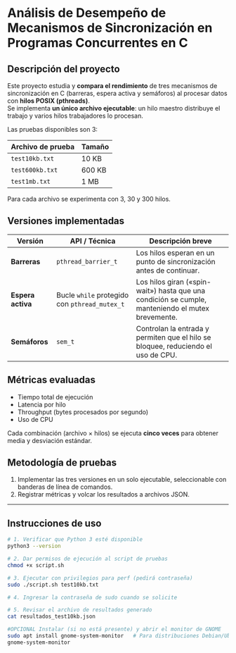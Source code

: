 # Análisis de Desempeño de Mecanismos de Sincronización en Programas Concurrentes en C

## Descripción del proyecto
Este proyecto estudia y **compara el rendimiento** de tres mecanismos de sincronización en C (barreras, espera activa y semáforos) al procesar datos con **hilos POSIX (pthreads)**.  
Se implementa **un único archivo ejecutable**: un hilo maestro distribuye el trabajo y varios hilos trabajadores lo procesan.

Las pruebas disponibles son 3:

| Archivo de prueba | Tamaño |
|-------------------|--------|
| `test10kb.txt`    | 10 KB  |
| `test600kb.txt`   | 600 KB |
| `test1mb.txt`     | 1 MB   |

Para cada archivo se experimenta con 3, 30 y 300 hilos.

## Versiones implementadas
| Versión            | API / Técnica                         | Descripción breve |
|--------------------|---------------------------------------|-------------------|
| **Barreras**       | `pthread_barrier_t`                   | Los hilos esperan en un punto de sincronización antes de continuar. |
| **Espera activa**  | Bucle `while` protegido con `pthread_mutex_t` | Los hilos giran («spin-wait») hasta que una condición se cumple, manteniendo el mutex brevemente. |
| **Semáforos**      | `sem_t`                               | Controlan la entrada y permiten que el hilo se bloquee, reduciendo el uso de CPU. |

## Métricas evaluadas
- Tiempo total de ejecución  
- Latencia por hilo  
- Throughput (bytes procesados por segundo)  
- Uso de CPU

Cada combinación (archivo × hilos) se ejecuta **cinco veces** para obtener media y desviación estándar.

## Metodología de pruebas
1. Implementar las tres versiones en un solo ejecutable, seleccionable con banderas de línea de comandos.  
2. Registrar métricas y volcar los resultados a archivos JSON.  

---

## Instrucciones de uso

```bash
# 1. Verificar que Python 3 esté disponible
python3 --version

# 2. Dar permisos de ejecución al script de pruebas
chmod +x script.sh

# 3. Ejecutar con privilegios para perf (pedirá contraseña)
sudo ./script.sh test10kb.txt

# 4. Ingresar la contraseña de sudo cuando se solicite

# 5. Revisar el archivo de resultados generado
cat resultados_test10kb.json

#OPCIONAL Instalar (si no está presente) y abrir el monitor de GNOME
sudo apt install gnome-system-monitor   # Para distribuciones Debian/Ubuntu
gnome-system-monitor
